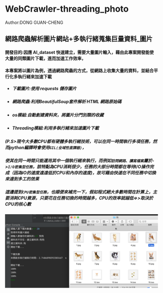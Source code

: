 # WebCrawler-threading_photo                                          
Author:DONG GUAN-CHENG
## 網路爬蟲解析圖片網站+多執行緒蒐集巨量資料_圖片
#### 開發目的:因應 AI_dataset 快速建立，需要大量圖片輸入，藉由此專案開發能使大量的同類圖片下載，進而加速工作效率，
#### 本專案將以圖片為例，透過網路爬蟲的方式，從網路上收集大量的資料，並結合平行化多執行緒來加速下載
* ##### 下載圖片:使用 requests 儲存圖片
* ##### 網路爬蟲:利用BeautifulSoup套件解析 HTML 網路原始碼
* ##### os模組:自動創建資料夾，將圖片分門別類的收藏
* ##### Threading模組:利用多執行緒來加速圖片下載
##### (P.S>現今大多數CPU都有硬體多執行緒技術，可以在同一時間執行多項任務，然而python編譯時會使用```GIL(全域性直譯器)```，
##### 使其在同一時間只能運用其中一個執行緒來執行，而例如```訪問網路、讀寫檔案```屬於->```I/O密集型任務```，該特點為CPU消耗很少，任務的大部分時間都在等待I/O操作完成（因為IO的速度遠遠低於CPU和內存的速度)，故可藉由快速在不同任務中切換來達到多工的效果

##### 這邊提到```CPU密集型任務```，也順便來補充一下，假如程式絕大多數時間在計算上，主要消耗CPU資源，只要花在任務切換的時間越多，CPU的效率就越低=>>取決於CPU的核心數

![error](https://github.com/DONG-GUAN-CHENG/WebCrawler-threading_photo/blob/master/result.png)
